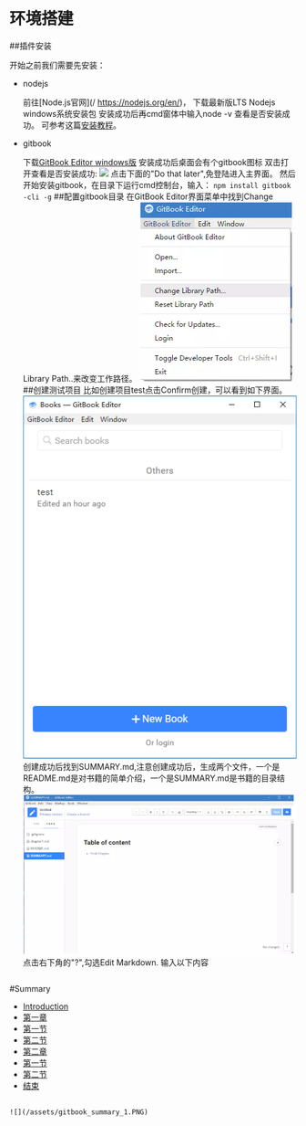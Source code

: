 # 环境搭建
##插件安装

开始之前我们需要先安装：

- nodejs

    前往[Node.js官网](/ https://nodejs.org/en/)，
    下载最新版LTS Nodejs windows系统安装包
    安装成功后再cmd窗体中输入node -v 查看是否安装成功。
    可参考这篇[安装教程](http://www.runoob.com/nodejs/nodejs-install-setup.html)。
- gitbook

    下载[GitBook Editor windows版](https://www.gitbook.com/editor/)
    安装成功后桌面会有个gitbook图标
    双击打开查看是否安装成功:
    ![](/assets/gitbook_login_1.PNG)
    点击下面的"Do that later",免登陆进入主界面。
    然后开始安装gitbook，在目录下运行cmd控制台，输入：
    `npm install gitbook -cli -g`
##配置gitbook目录
在GitBook Editor界面菜单中找到Change Library Path..来改变工作路径。
![](/assets/gitbook_Path.PNG)
##创建测试项目
比如创建项目test点击Confirm创建，可以看到如下界面。
   ![](/assets/gitbook_login.PNG)
创建成功后找到SUMMARY.md,注意创建成功后，生成两个文件，一个是README.md是对书籍的简单介绍，一个是SUMMARY.md是书籍的目录结构。
    ![](/assets/gitbook_summary.PNG)
点击右下角的"?",勾选Edit Markdown.
输入以下内容
```
```
#Summary

* [Introduction](README.md)
* [第一章](chapter1/README.md)
* [第一节](chapter1/section1.md)
* [第二节](chapter1/section2.md)
* [第二章](chapter2/README.md)
* [第一节](chapter2/section1.md)
* [第二节](chapter2/section2.md)
* [结束](end/README.md)
```
```
    ![](/assets/gitbook_summary_1.PNG)

